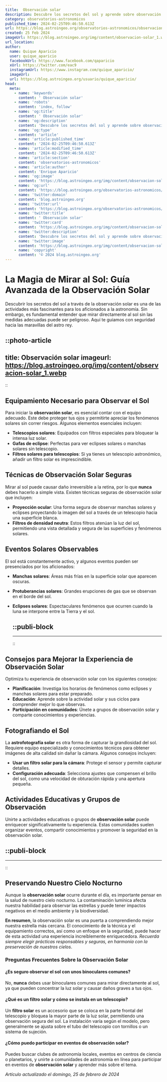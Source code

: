 ```yaml
---
title:  Observación solar
description: Descubre los secretos del sol y aprende sobre observación solar segura. Conviértete en un experto del astro rey con nosotros.
category: observatorios-astronomicos
published_time: 2024-02-25T09:46:50.613Z
url: https://blog.astroingeo.org/observatorios-astronomicos/observacion-solar
created: 25 Feb 2024
imageUrl: https://blog.astroingeo.org/img/content/observacion-solar_1.webp
url_location:
author:
  name: Quique Aparicio
  user: quique_aparicio
  facebookUrl: https://www.facebook.com/qaparicio
  xUrl: https://twitter.com/eac9
  instagramUrl: https://www.instagram.com/quique_aparicio/
  imageUrl: 
  url: https://blog.astroingeo.org/usuario/quique_aparicio/
head:
  meta:
    - name: 'keywords'
      content: ' Observación solar'
    - name: 'robots'
      content: 'index, follow'
    - name: 'og:title'
      content: ' Observación solar'
    - name: 'og:description'
      content: 'Descubre los secretos del sol y aprende sobre observación solar segura. Conviértete en un experto del astro rey con nosotros.'
    - name: 'og:type'
      content: 'article'
    - name: 'article:published_time'
      content: '2024-02-25T09:46:50.613Z'
    - name: 'article:modified_time'
      content: '2024-02-25T09:46:50.613Z'
    - name: 'article:section'
      content: 'observatorios-astronomicos'
    - name: 'article:author'
      content: 'Enrique Aparicio'
    - name: 'og:image'
      content: 'https://blog.astroingeo.org/img/content/observacion-solar_1.webp'
    - name: 'og:url'
      content: 'https://blog.astroingeo.org/observatorios-astronomicos/observacion-solar'
    - name: 'twitter:domain'
      content: 'blog.astroingeo.org'
    - name: 'twitter:url'
      content: 'https://blog.astroingeo.org/observatorios-astronomicos/observacion-solar'
    - name: 'twitter:title'
      content: ' Observación solar'
    - name: 'twitter:card'
      content: 'https://blog.astroingeo.org/img/content/observacion-solar_1.webp'
    - name: 'twitter:description'
      content: 'Descubre los secretos del sol y aprende sobre observación solar segura. Conviértete en un experto del astro rey con nosotros.'
    - name: 'twitter:image'
      content: 'https://blog.astroingeo.org/img/content/observacion-solar_1.webp'
    - name: 'copyright'
      content: '© 2024 blog.astroingeo.org'
---
```

# La Magia de Mirar al Sol: Guía Avanzada de la Observación Solar

Descubrir los secretos del sol a través de la observación solar es una de las actividades más fascinantes para los aficionados a la astronomía. Sin embargo, es fundamental entender que mirar directamente al sol sin las medidas adecuadas puede ser peligroso. Aquí te guiamos con seguridad hacia las maravillas del astro rey.


::photo-article
---
title:  Observación solar
imageurl: https://blog.astroingeo.org/img/content/observacion-solar_1.webp
---
::


## Equipamiento Necesario para Observar el Sol
Para iniciar la **observación solar**, es esencial contar con el equipo adecuado. Este debe proteger tus ojos y permitirte apreciar los fenómenos solares sin correr riesgos. Algunos elementos esenciales incluyen:

- **Telescopios solares**: Equipados con filtros especiales para bloquear la intensa luz solar.
- **Gafas de eclipse**: Perfectas para ver eclipses solares o manchas solares sin telescopio.
- **Filtros solares para telescopios**: Si ya tienes un telescopio astronómico, añadir un filtro solar es imprescindible.

## Técnicas de Observación Solar Seguras
Mirar al sol puede causar daño irreversible a la retina, por lo que **nunca** debes hacerlo a simple vista. Existen técnicas seguras de observación solar que incluyen:

- **Proyección ocular**: Una forma segura de observar manchas solares y eclipses proyectando la imagen del sol a través de un telescopio hacia una superficie blanca.
- **Filtros de densidad neutra**: Estos filtros atenúan la luz del sol, permitiendo una vista detallada y segura de las superficies y fenómenos solares.

## Eventos Solares Observables
El sol está constantemente activo, y algunos eventos pueden ser presenciados por los aficionados:

- **Manchas solares**: Áreas más frías en la superficie solar que aparecen oscuras.
- **Protuberancias solares**: Grandes erupciones de gas que se observan en el borde del sol.
- **Eclipses solares**: Espectaculares fenómenos que ocurren cuando la luna se interpone entre la Tierra y el sol.


  ::publi-block
  ---
  ---
  ::
  
  
## Consejos para Mejorar la Experiencia de Observación Solar
Optimiza tu experiencia de observación solar con los siguientes consejos:

- **Planificación**: Investiga los horarios de fenómenos como eclipses y manchas solares para estar preparado.
- **Educación**: Aprende sobre la actividad solar y sus ciclos para comprender mejor lo que observas.
- **Participación en comunidades**: Únete a grupos de observación solar y comparte conocimientos y experiencias.

## Fotografiando el Sol
La **astrofotografía solar** es otra forma de capturar la grandiosidad del sol. Requiere equipo especializado y conocimientos técnicos para obtener imágenes de alta calidad sin dañar la cámara. Algunos consejos incluyen:

- **Usar un filtro solar para la cámara**: Protege el sensor y permite capturar detalles.
- **Configuración adecuada**: Selecciona ajustes que compensen el brillo del sol, como una velocidad de obturación rápida y una apertura pequeña.

## Actividades Educativas y Grupos de Observación
Unirte a actividades educativas o grupos de **observación solar** puede enriquecer significativamente tu experiencia. Estas comunidades suelen organizar eventos, compartir conocimientos y promover la seguridad en la observación solar.


  ::publi-block
  ---
  ---
  ::
  
  
## Preservando Nuestro Cielo Nocturno
Aunque la **observación solar** ocurre durante el día, es importante pensar en la salud de nuestro cielo nocturno. La contaminación lumínica afecta nuestra habilidad para observar las estrellas y puede tener impactos negativos en el medio ambiente y la biodiversidad.

**En resumen**, la observación solar es una puerta a comprendiendo mejor nuestra estrella más cercana. El conocimiento de la técnica y el equipamiento correctos, así como un enfoque en la seguridad, puede hacer de esta actividad una experiencia increíblemente enriquecedora. *Recuerda siempre elegir prácticas responsables y seguras, en harmonía con la preservación de nuestros cielos*.

### Preguntas Frecuentes Sobre la Observación Solar
#### ¿Es seguro observar el sol con unos binoculares comunes?
No, **nunca** debes usar binoculares comunes para mirar directamente al sol, ya que pueden concentrar la luz solar y causar daños graves a tus ojos.

#### ¿Qué es un filtro solar y cómo se instala en un telescopio?
Un **filtro solar** es un accesorio que se coloca en la parte frontal del telescopio y bloquea la mayor parte de la luz solar, permitiendo una observación segura del sol. La instalación varía según el modelo, pero generalmente se ajusta sobre el tubo del telescopio con tornillos o un sistema de sujeción.

#### ¿Cómo puedo participar en eventos de observación solar?
Puedes buscar clubes de astronomía locales, eventos en centros de ciencia o planetarios, y unirte a comunidades de astronomía en línea para participar en eventos de **observación solar** y aprender más sobre el tema.


_Artículo actualizado el domingo, 25 de febrero de 2024_